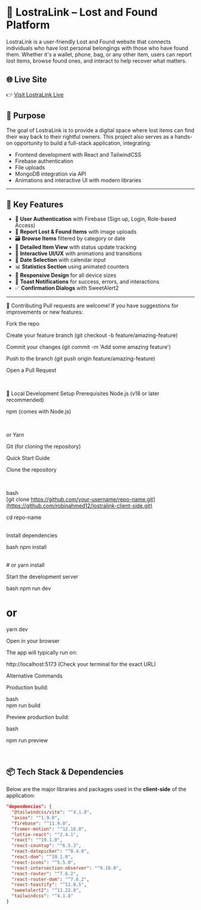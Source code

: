 # 🔗 LostraLink – Lost and Found Platform

LostraLink is a user-friendly Lost and Found website that connects individuals who have lost personal belongings with those who have found them. Whether it's a wallet, phone, bag, or any other item, users can report lost items, browse found ones, and interact to help recover what matters.

## 🌐 Live Site

👉 [Visit LostraLink Live](https://lostralink-auth.web.app)

## 🎯 Purpose

The goal of LostraLink is to provide a digital space where lost items can find their way back to their rightful owners. This project also serves as a hands-on opportunity to build a full-stack application, integrating:

- Frontend development with React and TailwindCSS
- Firebase authentication
- File uploads
- MongoDB integration via API
- Animations and interactive UI with modern libraries

---

## 🚀 Key Features

- 🔐 **User Authentication** with Firebase (Sign up, Login, Role-based Access)
- 📝 **Report Lost & Found Items** with image uploads
- 🗃️ **Browse Items** filtered by category or date
- 📍 **Detailed Item View** with status update tracking
- 🔄 **Interactive UI/UX** with animations and transitions
- 📅 **Date Selection** with calendar input
- 📊 **Statistics Section** using animated counters
- 📲 **Responsive Design** for all device sizes
- 🔔 **Toast Notifications** for success, errors, and interactions
- ✅ **Confirmation Dialogs** with SweetAlert2

---

🙌 Contributing
Pull requests are welcome! If you have suggestions for improvements or new features:

Fork the repo

Create your feature branch (git checkout -b feature/amazing-feature)

Commit your changes (git commit -m 'Add some amazing feature')

Push to the branch (git push origin feature/amazing-feature)

Open a Pull Request




<br>


🚀 Local Development Setup
Prerequisites
Node.js (v18 or later recommended)
<br>

npm (comes with Node.js)

<br>

or Yarn

Git (for cloning the repository)
<br>

Quick Start Guide
<br>

Clone the repository

<br>

bash
<br>
[git clone https://github.com/your-username/repo-name.git](https://github.com/robinahmed12/lostralink-client-side.git)
<br>

cd repo-name

<br>
Install dependencies

bash
npm install

<br>
# or
yarn install
<br>

Start the development server

bash
npm run dev
# or
yarn dev
<br>

Open in your browser
<br>

The app will typically run on:


http://localhost:5173
(Check your terminal for the exact URL)

Alternative Commands
<br>

Production build:

bash
<br>
npm run build
<br>

Preview production build:

bash
<br>

npm run preview




<br>



## 📦 Tech Stack & Dependencies





Below are the major libraries and packages used in the **client-side** of the application:

```json
"dependencies": {
  "@tailwindcss/vite": "^4.1.8",
  "axios": "^1.9.0",
  "firebase": "^11.9.0",
  "framer-motion": "^12.16.0",
  "lottie-react": "^2.4.1",
  "react": "^19.1.0",
  "react-countup": "^6.5.3",
  "react-datepicker": "^8.4.0",
  "react-dom": "^19.1.0",
  "react-icons": "^5.5.0",
  "react-intersection-observer": "^9.16.0",
  "react-router": "^7.6.2",
  "react-router-dom": "^7.6.2",
  "react-toastify": "^11.0.5",
  "sweetalert2": "^11.22.0",
  "tailwindcss": "^4.1.8"
}





